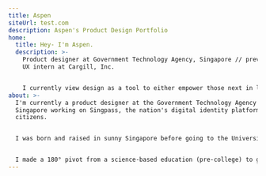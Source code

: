 ```yaml
---
title: Aspen
siteUrl: test.com
description: Aspen's Product Design Portfolio
home:
  title: Hey- I'm Aspen.
  description: >-
    Product designer at Government Technology Agency, Singapore // previously,
    UX intern at Cargill, Inc.


    I currently view design as a tool to either empower those next in line to do their best work, or build trust between users and emerging technologies.
about: >-
  I'm currently a product designer at the Government Technology Agency in
  Singapore working on Singpass, the nation's digital identity platform for
  citizens.


  I was born and raised in sunny Singapore before going to the University of Illinois at Urbana-Champaign in the United States (where winters are harsh) to study industrial design.


  I made a 180° pivot from a science-based education (pre-college) to graduating with a fine arts degree, then became a product designer in tech.
---
```

